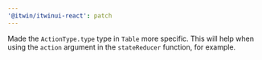 ```yaml
---
'@itwin/itwinui-react': patch
---
```


Made the `ActionType.type` type in `Table` more specific. This will help when using the `action` argument in the `stateReducer` function, for example.

